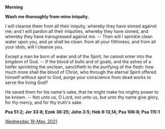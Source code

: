 **Morning**

**Wash me thoroughly from mine iniquity.**
 
I will cleanse them from all their iniquity, whereby they have sinned against me; and I will pardon all their iniquities, whereby they have sinned, and whereby they have transgressed against me. -- Then will I sprinkle clean water upon you, and ye shall be clean: from all your filthiness, and from all your idols, will I cleanse you.
 
Except a man be born of water and of the Spirit, he cannot enter into the kingdom of God. -- If the blood of bulls and of goats, and the ashes of a heifer sprinkling the unclean, sanctifieth to the purifying of the flesh: how much more shall the blood of Christ, who through the eternal Spirit offered himself without spot to God, purge your conscience from dead works to serve the living God?
 
He saved them for his name's sake, that he might make his mighty power to be known. -- Not unto us, O Lord, not unto us, but unto thy name give glory, for thy mercy, and for thy truth's sake.  

**Psa 51:2; Jer 33:8; Ezek 36:25; John 3:5; Heb 9:13,14; Psa 106:8; Psa 115:1**

[Wednesday 19-May, 2021](https://t.me/daily_light)
